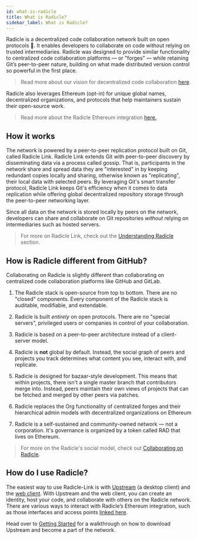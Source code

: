 ```yaml
---
id: what-is-radicle
title: What is Radicle?
sidebar_label: What is Radicle?
---
```



Radicle is a decentralized code collaboration network built on open protocols 🌱. It enables developers
to collaborate on code without relying on trusted intermediaries. Radicle was designed
to provide similar functionality to centralized code collaboration platforms — or "forges" —
while retaining Git’s peer-to-peer nature, building on what made distributed
version control so powerful in the first place.

> Read more about our vision for decentralized code collaboration <a href="https://radicle.xyz/blog/towards-decentralized-code-collaboration.html">here</a>.

Radicle also leverages Ethereum (opt-in) for unique global names, decentralized organizations, and protocols that help maintainers sustain their open-source work.

> Read more about the Radicle Ethereum integration <a href="https://radicle.xyz/blog/integrating-with-ethereum.html">here.</a>

## How it works

The network is powered by a peer-to-peer replication protocol built on Git,
called Radicle Link. Radicle Link extends Git with peer-to-peer
discovery by disseminating data via a process called gossip. That is,
participants in the network share and spread data they are "interested" in by
keeping redundant copies locally and sharing, otherwise known as "replicating",
their local data with selected peers. By leveraging Git's smart transfer
protocol, Radicle Link keeps Git's efficiency when it comes to data replication
while offering global decentralized repository storage through the peer-to-peer
networking layer.

Since all data on the network is stored locally by peers on the network,
developers can share and collaborate on Git repositories *without* relying on
intermediaries such as hosted servers.

> For more on Radicle Link, check out the [Understanding Radicle](understanding-radicle/how-it-works.md) section.

## How is Radicle different from GitHub?

Collaborating on Radicle is slightly different than collaborating on centralized code collaboration platforms like GitHub and GitLab. 

1. The Radicle stack is open-source from top to bottom. There are no "closed" components.
Every component of the Radicle stack is auditable, modifiable, and extendable.


2. Radicle is built *entirely* on open protocols. There are no "special servers", privileged
users or companies in control of your collaboration.


3. Radicle is based on a peer-to-peer architecture instead of a client-server model.


4. Radicle is **not** global by default. Instead, the social graph of peers and projects you 
track determines what content you see, interact with, and replicate.


5. Radicle is designed for bazaar-style development. This means that within projects, there isn't 
a single master branch that contributors merge into. Instead, peers maintain their own views of 
projects that can be fetched and merged by other peers via patches.

6. Radicle replaces the Org functionality of centralized forges and their hierarchical admin models with decentralized organizations on Ethereum

7. Radicle is a self-sustained and community-owned network — not a corporation. It's governance is organized by a token called RAD that lives on Ethereum.


> For more on the Radicle's social model, check out <a href="https://radicle.xyz/blog/collaborating-on-radicle.html">Collaborating on Radicle</a>. 

## How do I use Radicle?

The easiest way to use Radicle-Link is with [Upstream][ti] (a desktop client) and the [web client][wc]. With Upstream and the web client, you can create an identity, host your code, and collaborate with others on the Radicle network. There are various ways to interact with Radicle’s Ethereum integration, such as those interfaces and access points [linked here][ti].

Head over to [Getting Started][gs] for a walkthrough on how to download Upstream
and become a part of the network.


[gs]: getting-started.md
[wh]: https://radicle.xyz/blog/towards-decentralized-code-collaboration.html

[ti]: https://radicle.xyz/tryit.html
[wc]: https://app.radicle.network/

